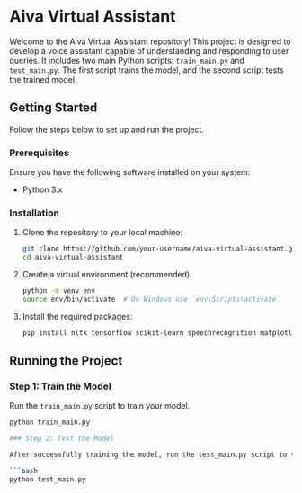 # Aiva Virtual Assistant

Welcome to the Aiva Virtual Assistant repository! This project is designed to develop a voice assistant capable of understanding and responding to user queries. It includes two main Python scripts: `train_main.py` and `test_main.py`. The first script trains the model, and the second script tests the trained model.

## Getting Started

Follow the steps below to set up and run the project.

### Prerequisites

Ensure you have the following software installed on your system:
- Python 3.x

### Installation

1. Clone the repository to your local machine:
    ```bash
    git clone https://github.com/your-username/aiva-virtual-assistant.git
    cd aiva-virtual-assistant
    ```

2. Create a virtual environment (recommended):
    ```bash
    python -m venv env
    source env/bin/activate  # On Windows use `env\Scripts\activate`
    ```

3. Install the required packages:
    ```bash
    pip install nltk tensorflow scikit-learn speechrecognition matplotlib numpy pyttsx3 customtkinter pillow seaborn pywinstyles
    ```

## Running the Project

### Step 1: Train the Model

Run the `train_main.py` script to train your model.
```bash
python train_main.py

### Step 2: Test the Model

After successfully training the model, run the test_main.py script to test the trained model.

```bash
python test_main.py
